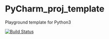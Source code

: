# PyCharm_proj_template
Playground template for Python3

[![Build Status](https://travis-ci.org/incyi/PyCharm_proj_template.svg?branch=travis)](https://travis-ci.org/incyi/PyCharm_proj_template)&nbsp;
